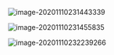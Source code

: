 ![image-20201110231443339](https://tva1.sinaimg.cn/large/0081Kckwly1gkkhgnn5yqj31cu0qgqh6.jpg)

![image-20201110231455835](https://tva1.sinaimg.cn/large/0081Kckwly1gkkhgv16lsj31ds0tk1ei.jpg)



![image-20201110232239266](https://tva1.sinaimg.cn/large/0081Kckwly1gkkhoxmpqhj31980u01kx.jpg)